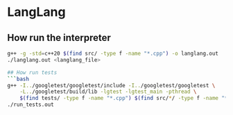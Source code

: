 # LangLang

## How run the interpreter
```bash
g++ -g -std=c++20 $(find src/ -type f -name "*.cpp") -o langlang.out
./langlang.out <langlang_file>

## How run tests
```bash
g++ -I../googletest/googletest/include -I../googletest/googletest \
    -L../googletest/build/lib -lgtest -lgtest_main -pthread \
    $(find tests/ -type f -name "*.cpp") $(find src/*/ -type f -name "*.cpp") -o run_tests.out && ./run_tests.out
./run_tests.out
```

